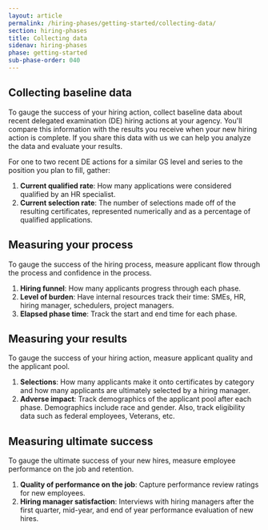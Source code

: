 ```yaml
---
layout: article
permalink: /hiring-phases/getting-started/collecting-data/
section: hiring-phases
title: Collecting data
sidenav: hiring-phases
phase: getting-started
sub-phase-order: 040
---
```


## Collecting baseline data

<p class="usa-intro">
  To gauge the success of your hiring action, collect baseline data about recent delegated examination (DE) hiring actions at your agency. You'll compare this information with the results you receive when your new hiring action is complete. If you share this data with us we can help you analyze the data and evaluate your results.
</p>

For one to two recent DE actions for a similar GS level and series to the position you plan to fill, gather:

1. **Current qualified rate**: How many applications were considered qualified by an HR specialist.
2. **Current selection rate**: The number of selections made off of the resulting certificates, represented numerically and as a percentage of qualified applications.

## Measuring your process

<p class="usa-intro">
  To gauge the success of the hiring process, measure applicant flow through the process and confidence in the process.
</p>

1. **Hiring funnel**: How many applicants progress through each phase.
2. **Level of burden**: Have internal resources track their time: SMEs, HR, hiring manager, schedulers, project managers.
3. **Elapsed phase time**: Track the start and end time for each phase.

## Measuring your results

<p class="usa-intro">
  To gauge the success of your hiring action, measure applicant quality and the applicant pool.
</p>

1. **Selections**: How many applicants make it onto certificates by category and how many applicants are ultimately selected by a hiring manager.
2. **Adverse impact**: Track demographics of the applicant pool after each phase. Demographics include race and gender. Also, track eligibility data such as federal employees, Veterans, etc.

## Measuring ultimate success

<p class="usa-intro">
  To gauge the ultimate success of your new hires, measure employee performance on the job and retention.
</p>

1. **Quality of performance on the job**: Capture performance review ratings for new employees.
2. **Hiring manager satisfaction**: Interviews with hiring managers after the first quarter, mid-year, and end of year performance evaluation of new hires.
